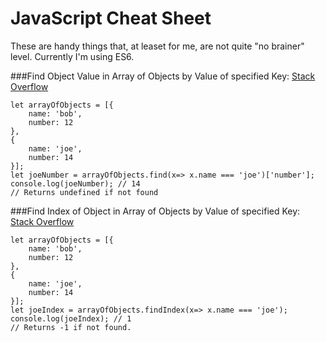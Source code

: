 JavaScript Cheat Sheet
======================
These are handy things that, at leaset for me, are not quite "no brainer" level.
Currently I'm using ES6.

###Find Object Value in Array of Objects by Value of specified Key:
[Stack Overflow](http://stackoverflow.com/a/35398031)
```
let arrayOfObjects = [{
    name: 'bob',
    number: 12
},
{
    name: 'joe',
    number: 14
}];
let joeNumber = arrayOfObjects.find(x=> x.name === 'joe')['number'];
console.log(joeNumber); // 14
// Returns undefined if not found
```

###Find Index of Object in Array of Objects by Value of specified Key:
[Stack Overflow](http://stackoverflow.com/a/35398031)
```
let arrayOfObjects = [{
    name: 'bob',
    number: 12
},
{
    name: 'joe',
    number: 14
}];
let joeIndex = arrayOfObjects.findIndex(x=> x.name === 'joe');
console.log(joeIndex); // 1
// Returns -1 if not found.
```
